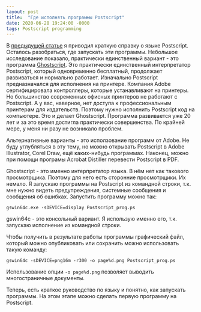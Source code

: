 ```yaml
---
layout: post
title:  "Где исполнять программы Postscript"
date: 2020-06-28 19:24:00 -0000
tags: Postscript programming
---
```


В [предыдущей статье](/blog/2020/postscript-intro) я приводил краткую справку о языке Postscript. Осталось разобраться, где запускать эти программы. Небольшое исследование показало, практически единственный вариант - это программа [Ghostscript](https://www.ghostscript.com/). Это практически единственный интерпретатор Postscript, который одновременно бесплатный, продолжает развиваться и нормально работает. Изначально Postscript предназначался для исполнения на принтере. Компания Adobe сертифицировала контроллеры, которые устанавливают на принтеры. Но большинство современных офисных принтеров не работают с Postscript. А у вас, наверное, нет доступа к профессиональным принтерам для издательств. Поэтому нужно исполнить Postscript код на компьютере. Это и делает Ghostscript. Программа развивается уже 20 лет и за это время достигла практически совершенства. По крайней мере, у меня ни разу не возникало проблем.

Альтернативные варианты - это исползование программ от Adobe. Не буду углубляться в эту тему, но можно открывать Postscript в Adobe Illustrator, Corel Draw, ещё каких-нибудь программах. Наконец, можно при помощи програмы Acrobat Distiller перевести Postscript в PDF.

Ghostscript - это именно интерпретатор языка. В нём нет как такового просмотрщика. Поэтому для него есть сторонние просмотрщики. Их немало. Я запускаю программы на Postscript из командной строки, т.к. мне нужно видеть предупреждения, системные сообщения и сообщения об ошибках. Запустить программу можно так:

`gswin64c.exe -sDEVICE=display Postscript_prog.ps` 

gswin64c - это консольный вариант. Я использую именно его, т.к. запускаю исполнение из командной строки.

Чтобы получить в результате работы программы графический файл, который можно опубликовать или сохранить можно использовать такую команду:

`gswin64c -sDEVICE=png16m -r300 -o page%d.png Postscript_prog.ps`

Использование опции `-o page%d.png` позволяет выводить многостраничные документы. 

Теперь, есть краткое руководство по языку и понятно, как запускать программы. На этом этапе можно сделать первую программу на Postscript.

